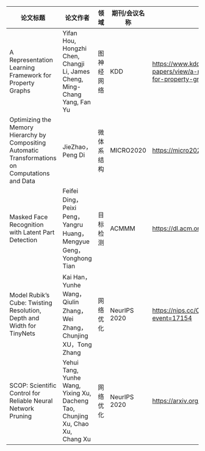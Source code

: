 | 论文标题                                                     | 论文作者                                                     | 领域       | 期刊/会议名称  | 论文链接                                                     |
| ------------------------------------------------------------ | ------------------------------------------------------------ | ---------- | -------------- | ------------------------------------------------------------ |
| A   Representation Learning Framework for Property Graphs    | Yifan Hou,   Hongzhi Chen, Changji Li, James Cheng, Ming-Chang Yang, Fan Yu | 图神经网络 | KDD            | <https://www.kdd.org/kdd2019/accepted-papers/view/a-representation-learning-framework-for-property-graphs> |
| Optimizing the Memory Hierarchy by Compositing Automatic   Transformations on Computations and Data | JieZhao，Peng   Di                                           | 微体系结构 | MICRO2020      | <https://micro2020.hotcrp.com/paper/793>                     |
| Masked Face   Recognition with Latent Part Detection         | Feifei   Ding，Peixi Peng，Yangru Huang，Mengyue Geng，Yonghong Tian | 目标检测   | ACMMM          | <https://dl.acm.org/doi/10.1145/3394171.3413731>             |
| Model   Rubik’s Cube: Twisting Resolution, Depth and Width for TinyNets | Kai   Han，Yunhe Wang，Qiulin Zhang，Wei Zhang，Chunjing XU，Tong Zhang | 网络优化   | NeurIPS 2020   | <https://nips.cc/Conferences/2020/ScheduleMultitrack?event=17154> |
| SCOP:   Scientific Control for Reliable Neural Network Pruning | Yehui   Tang, Yunhe Wang, Yixing Xu, Dacheng Tao, Chunjing Xu, Chao Xu, Chang Xu | 网络优化   | NeurIPS   2020 | https://arxiv.org/abs/2010.10732                             |
